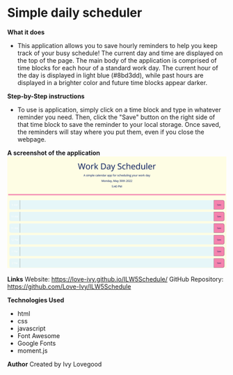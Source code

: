 # Simple daily scheduler

**What it does**

- This application allows you to save hourly reminders to help you keep track of your busy schedule! The current day and time are displayed on the top of the page. The main body of the application is comprised of time blocks for each hour of a standard work day. The current hour of the day is displayed in light blue (#8bd3dd), while past hours are displayed in a brighter color and future time blocks appear darker.

**Step-by-Step instructions**

- To use is application, simply click on a time block and type in whatever reminder you need. Then, click the "Save" button on the right side of that time block to save the reminder to your local storage. Once saved, the reminders will stay where you put them, even if you close the webpage.

**A screenshot of the application**
![Screenshot](./assets/images/screenshot.png)

**Links**
Website: https://love-ivy.github.io/ILW5Schedule/
GitHub Repository: https://github.com/Love-Ivy/ILW5Schedule

**Technologies Used**

- html
- css
- javascript
- Font Awesome
- Google Fonts
- moment.js

**Author**
Created by Ivy Lovegood
